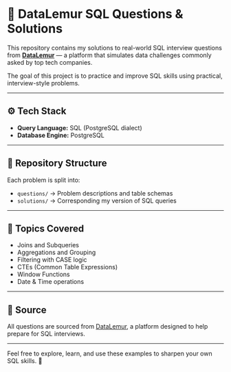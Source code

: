 # 🧠 DataLemur SQL Questions & Solutions

This repository contains my solutions to real-world SQL interview questions from **[DataLemur](https://datalemur.com/)** — a platform that simulates data challenges commonly asked by top tech companies.

The goal of this project is to practice and improve SQL skills using practical, interview-style problems.

---

## ⚙️ Tech Stack

- **Query Language:** SQL (PostgreSQL dialect)
- **Database Engine:** PostgreSQL

---

## 📁 Repository Structure

Each problem is split into:
- `questions/` → Problem descriptions and table schemas
- `solutions/` → Corresponding my version of SQL queries 

---

## 🧠 Topics Covered

- Joins and Subqueries
- Aggregations and Grouping
- Filtering with CASE logic
- CTEs (Common Table Expressions)
- Window Functions
- Date & Time operations

---

## 📌 Source

All questions are sourced from [DataLemur](https://datalemur.com/), a platform designed to help prepare for SQL interviews.

---

Feel free to explore, learn, and use these examples to sharpen your own SQL skills. 🚀


